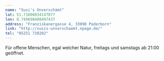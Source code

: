 ```yaml
---
name: "Susi's Unverschämt"
lat: 51.71606834147877
lon: 8.749698400497437
address: "Franziskanergasse 4, 33098 Paderborn"
link: "http://susis-unverschaemt.npage.de/"
tel: "05251 730202"
---
```

Für offene Menschen, egal welcher Natur, freitags und samstags ab 21:00 geöffnet.